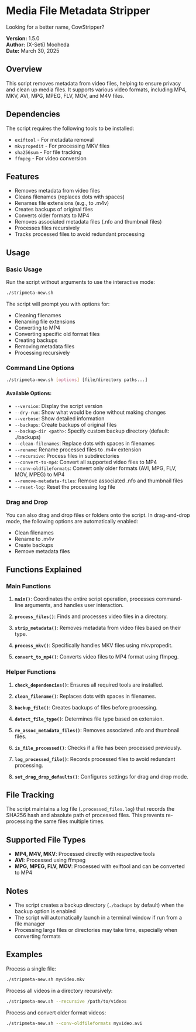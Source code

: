 # Media File Metadata Stripper
Looking for a better name, CowStripper?

**Version:** 1.5.0  
**Author:** (X-Seti) Mooheda  
**Date:** March 30, 2025

## Overview

This script removes metadata from video files, helping to ensure privacy and clean up media files. It supports various video formats, including MP4, MKV, AVI, MPG, MPEG, FLV, MOV, and M4V files.

## Dependencies

The script requires the following tools to be installed:
- `exiftool` - For metadata removal
- `mkvpropedit` - For processing MKV files
- `sha256sum` - For file tracking
- `ffmpeg` - For video conversion

## Features

- Removes metadata from video files
- Cleans filenames (replaces dots with spaces)
- Renames file extensions (e.g., to .m4v)
- Creates backups of original files
- Converts older formats to MP4
- Removes associated metadata files (.nfo and thumbnail files)
- Processes files recursively
- Tracks processed files to avoid redundant processing

## Usage

### Basic Usage

Run the script without arguments to use the interactive mode:

```bash
./stripmeta-new.sh
```

The script will prompt you with options for:
- Cleaning filenames
- Renaming file extensions
- Converting to MP4
- Converting specific old format files
- Creating backups
- Removing metadata files
- Processing recursively

### Command Line Options

```bash
./stripmeta-new.sh [options] [file/directory paths...]
```

#### Available Options:

- `--version`: Display the script version
- `--dry-run`: Show what would be done without making changes
- `--verbose`: Show detailed information
- `--backups`: Create backups of original files
- `--backup-dir <path>`: Specify custom backup directory (default: ./backups)
- `--clean-filenames`: Replace dots with spaces in filenames
- `--rename`: Rename processed files to .m4v extension
- `--recursive`: Process files in subdirectories
- `--convert-to-mp4`: Convert all supported video files to MP4
- `--conv-oldfileformats`: Convert only older formats (AVI, MPG, FLV, MOV, MPEG) to MP4
- `--remove-metadata-files`: Remove associated .nfo and thumbnail files
- `--reset-log`: Reset the processing log file

### Drag and Drop

You can also drag and drop files or folders onto the script. In drag-and-drop mode, the following options are automatically enabled:
- Clean filenames
- Rename to .m4v
- Create backups
- Remove metadata files

## Functions Explained

### Main Functions

1. **`main()`**: Coordinates the entire script operation, processes command-line arguments, and handles user interaction.

2. **`process_files()`**: Finds and processes video files in a directory.

3. **`strip_metadata()`**: Removes metadata from video files based on their type.

4. **`process_mkv()`**: Specifically handles MKV files using mkvpropedit.

5. **`convert_to_mp4()`**: Converts video files to MP4 format using ffmpeg.

### Helper Functions

1. **`check_dependencies()`**: Ensures all required tools are installed.

2. **`clean_filename()`**: Replaces dots with spaces in filenames.

3. **`backup_file()`**: Creates backups of files before processing.

4. **`detect_file_type()`**: Determines file type based on extension.

5. **`re_assoc_metadata_files()`**: Removes associated .nfo and thumbnail files.

6. **`is_file_processed()`**: Checks if a file has been processed previously.

7. **`log_processed_file()`**: Records processed files to avoid redundant processing.

8. **`set_drag_drop_defaults()`**: Configures settings for drag and drop mode.

## File Tracking

The script maintains a log file (`.processed_files.log`) that records the SHA256 hash and absolute path of processed files. This prevents re-processing the same files multiple times.

## Supported File Types

- **MP4, M4V, MKV**: Processed directly with respective tools
- **AVI**: Processed using ffmpeg
- **MPG, MPEG, FLV, MOV**: Processed with exiftool and can be converted to MP4

## Notes

- The script creates a backup directory (`./backups` by default) when the backup option is enabled
- The script will automatically launch in a terminal window if run from a file manager
- Processing large files or directories may take time, especially when converting formats

## Examples

Process a single file:
```bash
./stripmeta-new.sh myvideo.mkv
```

Process all videos in a directory recursively:
```bash
./stripmeta-new.sh --recursive /path/to/videos
```

Process and convert older format videos:
```bash
./stripmeta-new.sh --conv-oldfileformats myvideo.avi
```
